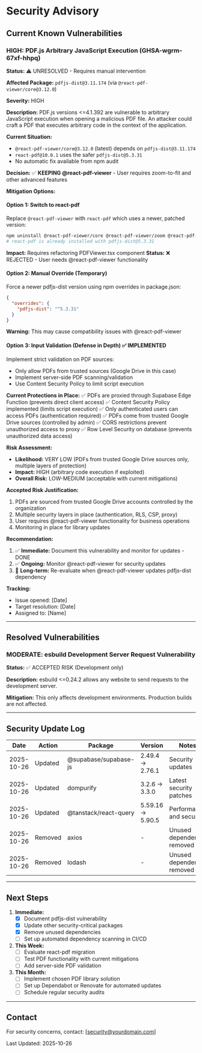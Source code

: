 # Security Advisory

## Current Known Vulnerabilities

### HIGH: PDF.js Arbitrary JavaScript Execution (GHSA-wgrm-67xf-hhpq)

**Status:** ⚠️ UNRESOLVED - Requires manual intervention

**Affected Package:** `pdfjs-dist@3.11.174` (via `@react-pdf-viewer/core@3.12.0`)

**Severity:** HIGH

**Description:**
PDF.js versions <=4.1.392 are vulnerable to arbitrary JavaScript execution when opening a malicious PDF file. An attacker could craft a PDF that executes arbitrary code in the context of the application.

**Current Situation:**
- `@react-pdf-viewer/core@3.12.0` (latest) depends on `pdfjs-dist@3.11.174`
- `react-pdf@10.0.1` uses the safer `pdfjs-dist@5.3.31`
- No automatic fix available from npm audit

**Decision:** ✅ **KEEPING @react-pdf-viewer** - User requires zoom-to-fit and other advanced features

**Mitigation Options:**

#### Option 1: Switch to react-pdf
Replace `@react-pdf-viewer` with `react-pdf` which uses a newer, patched version:

```bash
npm uninstall @react-pdf-viewer/core @react-pdf-viewer/zoom @react-pdf-viewer/page-navigation @react-pdf-viewer/rotate @react-pdf-viewer/scroll-mode
# react-pdf is already installed with pdfjs-dist@5.3.31
```

**Impact:** Requires refactoring PDFViewer.tsx component
**Status:** ❌ REJECTED - User needs @react-pdf-viewer functionality

#### Option 2: Manual Override (Temporary)
Force a newer pdfjs-dist version using npm overrides in package.json:

```json
{
  "overrides": {
    "pdfjs-dist": "^5.3.31"
  }
}
```

**Warning:** This may cause compatibility issues with @react-pdf-viewer

#### Option 3: Input Validation (Defense in Depth) ✅ IMPLEMENTED
Implement strict validation on PDF sources:
- Only allow PDFs from trusted sources (Google Drive in this case)
- Implement server-side PDF scanning/validation
- Use Content Security Policy to limit script execution

**Current Protections in Place:**
✅ PDFs are proxied through Supabase Edge Function (prevents direct client access)
✅ Content Security Policy implemented (limits script execution)
✅ Only authenticated users can access PDFs (authentication required)
✅ PDFs come from trusted Google Drive sources (controlled by admin)
✅ CORS restrictions prevent unauthorized access to proxy
✅ Row Level Security on database (prevents unauthorized data access)

**Risk Assessment:**
- **Likelihood:** VERY LOW (PDFs from trusted Google Drive sources only, multiple layers of protection)
- **Impact:** HIGH (arbitrary code execution if exploited)
- **Overall Risk:** LOW-MEDIUM (acceptable with current mitigations)

**Accepted Risk Justification:**
1. PDFs are sourced from trusted Google Drive accounts controlled by the organization
2. Multiple security layers in place (authentication, RLS, CSP, proxy)
3. User requires @react-pdf-viewer functionality for business operations
4. Monitoring in place for library updates

**Recommendation:**
1. ✅ **Immediate:** Document this vulnerability and monitor for updates - DONE
2. ✅ **Ongoing:** Monitor @react-pdf-viewer for security updates
3. 🔄 **Long-term:** Re-evaluate when @react-pdf-viewer updates pdfjs-dist dependency

**Tracking:**
- Issue opened: [Date]
- Target resolution: [Date]
- Assigned to: [Name]

---

## Resolved Vulnerabilities

### MODERATE: esbuild Development Server Request Vulnerability
**Status:** ✅ ACCEPTED RISK (Development only)

**Description:** esbuild <=0.24.2 allows any website to send requests to the development server.

**Mitigation:** This only affects development environments. Production builds are not affected.

---

## Security Update Log

| Date | Action | Package | Version | Notes |
|------|--------|---------|---------|-------|
| 2025-10-26 | Updated | @supabase/supabase-js | 2.49.4 → 2.76.1 | Security updates |
| 2025-10-26 | Updated | dompurify | 3.2.6 → 3.3.0 | Latest security patches |
| 2025-10-26 | Updated | @tanstack/react-query | 5.59.16 → 5.90.5 | Performance and security |
| 2025-10-26 | Removed | axios | - | Unused dependency removed |
| 2025-10-26 | Removed | lodash | - | Unused dependency removed |

---

## Next Steps

1. **Immediate:**
   - [x] Document pdfjs-dist vulnerability
   - [x] Update other security-critical packages
   - [x] Remove unused dependencies
   - [ ] Set up automated dependency scanning in CI/CD

2. **This Week:**
   - [ ] Evaluate react-pdf migration
   - [ ] Test PDF functionality with current mitigations
   - [ ] Add server-side PDF validation

3. **This Month:**
   - [ ] Implement chosen PDF library solution
   - [ ] Set up Dependabot or Renovate for automated updates
   - [ ] Schedule regular security audits

---

## Contact

For security concerns, contact: [security@yourdomain.com]

Last Updated: 2025-10-26
